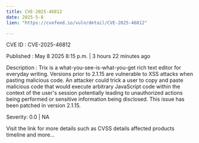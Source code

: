 ```yaml
---
title: CVE-2025-46812
date: 2025-5-8
lien: "https://cvefeed.io/vuln/detail/CVE-2025-46812"

---
```


CVE ID : CVE-2025-46812

Published :  May 8
2025
8:15 p.m. | 3 hours
22 minutes ago

Description : Trix is a what-you-see-is-what-you-get rich text editor for everyday writing. Versions prior to 2.1.15 are vulnerable to XSS attacks when pasting malicious code. An attacker could trick a user to copy and paste malicious code that would execute arbitrary JavaScript code within the context of the user's session
potentially leading to unauthorized actions being performed or sensitive information being disclosed. This issue has been patched in version 2.1.15.

Severity: 0.0 | NA

Visit the link for more details
such as CVSS details
affected products
timeline
and more...
